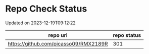 # Repo Check Status

Updated on 2023-12-19T09:12:22

| repo url | repo status |
| -------- | -------- | 
|  https://github.com/picasso09/RMX2189R |  301 |
